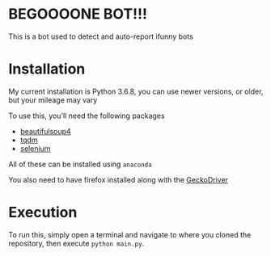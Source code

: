 # BEGOOOONE BOT!!!
This is a bot used to detect and auto-report ifunny bots

# Installation
My current installation is Python 3.6.8, you can use newer versions, or older, but your mileage may vary

To use this, you'll need the following packages
* [beautifulsoup4](https://www.crummy.com/software/BeautifulSoup/bs4/doc/)
* [tqdm](https://github.com/tqdm/tqdm)
* [selenium](https://selenium-python.readthedocs.io/)

All of these can be installed using `anaconda`

You also need to have firefox installed along with the [GeckoDriver](https://askubuntu.com/questions/870530/how-to-install-geckodriver-in-ubuntu)

# Execution
To run this, simply open a terminal and navigate to where you cloned the repository, then execute `python main.py`.
